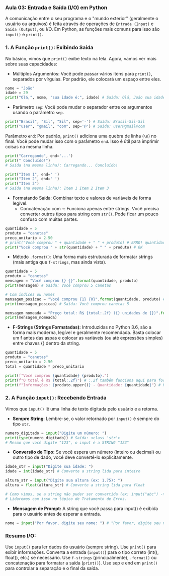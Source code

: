### Aula 03: Entrada e Saída (I/O) em Python
A comunicação entre o seu programa e o "mundo exterior" (geralmente o usuário ou arquivos) é feita através de operações de `Entrada (Input)` e `Saída (Output)`, ou I/O. Em Python, as funções mais comuns para isso são `input()` e `print()`.

### 1. A Função `print()`: Exibindo Saída
No básico, vimos que `print()` exibe texto na tela. Agora, vamos ver mais sobre suas capacidades:
- Múltiplos Argumentos: Você pode passar vários itens para `print()`, separados por vírgulas. Por padrão, ele colocará um espaço entre eles.

```py
nome = "João"
idade = 29
print("Olá,", nome, "sua idade é:", idade) # Saída: Olá, João sua idade é: 29
```

- Parâmetro `sep`: Você pode mudar o separador entre os argumentos usando o parâmetro `sep`.

```py
print("Brasil", "Sil", "Sil", sep='-') # Saída: Brasil-Sil-Sil
print("user", "gmail", "com", sep='@') # Saída: user@gmail@com
```

Parâmetro `end`: Por padrão, `print()` adiciona uma quebra de linha (`\n`) no final. Você pode mudar isso com o parâmetro `end`. Isso é útil para imprimir coisas na mesma linha.

```py
print("Carregando", end='...')
print(" Concluído!")
# Saída (na mesma linha): Carregando... Concluído!

print("Item 1", end=' ')
print("Item 2", end=' ')
print("Item 3")
# Saída (na mesma linha): Item 1 Item 2 Item 3
```

- Formatando Saída: Combinar texto e valores de variáveis de forma legível.
    - Concatenação com `+`: Funciona apenas entre strings. Você precisa converter outros tipos para string com `str()`. Pode ficar um pouco confuso com muitas partes.

```py
quantidade = 5
produto = "canetas"
preco_unitario = 2.50
# print("Você comprou " + quantidade + " " + produto) # ERRO! quantidade é int
print("Você comprou " + str(quantidade) + " " + produto) # OK
```

- Método `.format()`: Uma forma mais estruturada de formatar strings (mais antiga que `f-strings`, mas ainda vista).

```py
quantidade = 5
produto = "canetas"
mensagem = "Você comprou {} {}".format(quantidade, produto)
print(mensagem) # Saída: Você comprou 5 canetas

# Com índices ou nomes
mensagem_posicao = "Você comprou {1} {0}".format(quantidade, produto) # Usa o 2o argumento (indice 1), depois o 1o (indice 0)
print(mensagem_posicao) # Saída: Você comprou canetas 5

mensagem_nomeada = "Preço total: R$ {total:.2f} ({} unidades de {})".format(total=quantidade * preco_unitario, quantidade=quantidade, produto=produto) # :.2f formata para 2 casas decimais float
print(mensagem_nomeada)
```

- **F-Strings (Strings Formatadas):** Introduzidas no Python 3.6, são a forma mais moderna, legível e geralmente recomendada. Basta colocar um f antes das aspas e colocar as variáveis (ou até expressões simples) entre chaves {} dentro da string.

```py
quantidade = 5
produto = "canetas"
preco_unitario = 2.50
total = quantidade * preco_unitario

print(f"Você comprou {quantidade} {produto}.")
print(f"O total é R$ {total:.2f}") # :.2f também funciona aqui para formatar float
print(f"Informações: {produto.upper()} - Quantidade: {quantidade}") # Pode chamar métodos também
```

### 2. A Função `input()`: Recebendo Entrada
Vimos que `input()` lê uma linha de texto digitada pelo usuário e a retorna.
- **Sempre String**: Lembre-se, o valor retornado por `input()` é sempre do tipo `str`.

```py
numero_digitado = input("Digite um número: ")
print(type(numero_digitado)) # Saída: <class 'str'>
# Mesmo que você digite "123", o input é a STRING "123"
```

- **Conversão de Tipo:** Se você espera um número (inteiro ou decimal) ou outro tipo de dado, você deve convertê-lo explicitamente.

```py
idade_str = input("Digite sua idade: ")
idade = int(idade_str) # Converte a string lida para inteiro

altura_str = input("Digite sua altura (ex: 1.75): ")
altura = float(altura_str) # Converte a string lida para float

# Como vimos, se a string não puder ser convertida (ex: input("abc") -> int("abc")), ocorrerá um ValueError.
# Lidaremos com isso no tópico de Tratamento de Erros.
```

- **Mensagem de Prompt:** A string que você passa para input() é exibida para o usuário antes de esperar a entrada.

```py
nome = input("Por favor, digite seu nome: ") # "Por favor, digite seu nome: " é a mensagem de prompt
```

### Resumo I/O:

Use `input()` para ler dados do usuário (sempre string).
Use `print()` para exibir informações.
Converta a entrada (`input()`) para o tipo correto (int(), float(), etc.) se necessário.
Use `f-strings` (principalmente), `.format()` ou concatenação para formatar a saída (`print()`).
Use sep e end em `print()` para controlar a separação e o final da saída.
